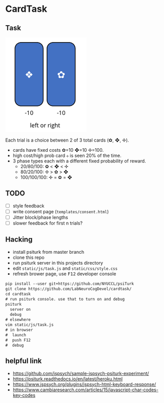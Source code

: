 # CardTask

## Task
![example choice](example_choice.png?raw=T)

Each trial is a choice between 2 of 3 total cards (✿, ❖, ✢). 
 * cards have fixed costs ✿=10 ❖=10 ✢=100.
 * high cost/high prob card `✢` is seen 20% of the time.
 * 3 phase types each with a different fixed probability of reward.
    - 20/80/100: ✿ < ❖ < ✢
    - 80/20/100: ✢ > ✿ > ❖
    - 100/100/100: ✢ = ✿ = ❖

## TODO
 - [ ] style feedback
 - [ ] write consent page (`templates/consent.html`)
 - [ ] Jitter block/phase lengths
 - [ ] slower feedback for first n trials?

## Hacking
 - install psiturk from master branch
 - clone this repo
 - run psiturk server in this projects directory
 - edit `static/js/task.js` and `static/css/style.css`
 - refresh brower page, use <kbd>F12</kbd> developer console

 ```
 pip install --user git+https://github.com/NYUCCL/psiTurk
 git clone https://github.com/LabNeuroCogDevel/cardtask/
 cd cardtask
 # run psiturk console. use that to turn on and debug
 psiturk
   server on
   debug
 # elsewhere
 vim static/js/task.js
 # in browser
 #  launch
 #  push F12
 #  debug
 ```

## helpful link
 * https://github.com/jspsych/sample-jspsych-psiturk-experiment/
 * https://psiturk.readthedocs.io/en/latest/heroku.html
 * https://www.jspsych.org/plugins/jspsych-html-keyboard-response/
 * https://www.cambiaresearch.com/articles/15/javascript-char-codes-key-codes
